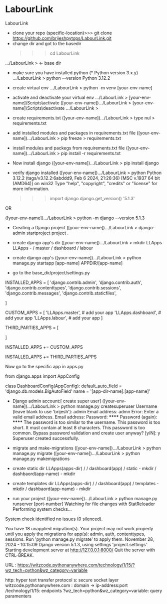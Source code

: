 # LabourLink

LabourLink

- clone your repo
  (specific-location)>>> git clone https://github.com/brijeshpytops/LabourLink.git
- change dir and got to the basedir
  > > > cd LabourLink

.../LabourLink > <- base dir

- make sure you have installed python (\* Python version 3.x.y)
  .../LabourLink > python --version
  Python 3.12.2

- create virtual env
  .../LabourLink > python -m venv [your-env-name]

- activate and deactivate your virtual env
  .../LabourLink > [your-env-name]\Scripts\activate
  ([your-env-name]).../LabourLink > [your-env-name]\Scripts\deactivate
  .../LabourLink >

- create requirements.txt
  ([your-env-name]).../LabourLink > type nul > requirements.txt

- add installed modules and packages in requirements.txt file
  ([your-env-name]).../LabourLink > pip freeze > requirements.txt

- install modules and packegs from requirements.txt file
  ([your-env-name]).../LabourLink > pip install -r requirements.txt

- Now install django
  ([your-env-name]).../LabourLink > pip install django

- verify django installed
  ([your-env-name]).../LabourLink > python
  Python 3.12.2 (tags/v3.12.2:6abddd9, Feb 6 2024, 21:26:36) [MSC v.1937 64 bit (AMD64)] on win32
  Type "help", "copyright", "credits" or "license" for more information.
  > > > import django
  > > > django.get_version()
  > > > '5.1.3'

OR

([your-env-name]).../LabourLink > python -m django --version
5.1.3

- Creating a Django project
  ([your-env-name]).../LabourLink > django-admin startproject project .

- create django app's dir
  ([your-env-name]).../LabourLink > mkdir LLApps
  LLApps -
  / master
  / dashboard
  / labour

- create django app's
  ([your-env-name]).../LabourLink > python manage.py startapp [app-name] APPDIR/[app-name]

- go to the base_dir/project/settings.py

INSTALLED_APPS = [
'django.contrib.admin',
'django.contrib.auth',
'django.contrib.contenttypes',
'django.contrib.sessions',
'django.contrib.messages',
'django.contrib.staticfiles',

]

CUSTOM_APPS = [
'LLApps.master', # add your app
'LLApps.dashboard', # add your app
'LLApps.labour', # add your app
]

THIRD_PARTIES_APPS = [

]

INSTALLED_APPS += CUSTOM_APPS

INSTALLED_APPS += THIRD_PARTIES_APPS

Now go to the specific app in apps.py

from django.apps import AppConfig

class DashboardConfig(AppConfig):
default_auto_field = 'django.db.models.BigAutoField'
name = '[app-dir-name].[app-name]'

- Django admin account:[ create super user]
  ([your-env-name]).../LabourLink > python manage.py createsuperuser
  Username (leave blank to use 'brijesh'): admin
  Email address: admn
  Error: Enter a valid email address.
  Email address:
  Password: **\*\*\*\***
  Password (again): **\*\*\*\***
  The password is too similar to the username.
  This password is too short. It must contain at least 8 characters.
  This password is too common.
  Bypass password validation and create user anyway? [y/N]: y
  Superuser created successfully.

- migrate and make-migrations
  ([your-env-name]).../LabourLink > python manage.py migrate
  ([your-env-name]).../LabourLink > python manage.py makemigrations

- create static dir
  LLApps(apps-dir) /
  / dashboard(app)
  / static - mkdir
  / dashbaord(app-name) - mkdir

- create templates dir
  LLApps(apps-dir) /
  / dashboard(app)
  / templates - mkdir
  / dashbaord(app-name) - mkdir

- run your project
  ([your-env-name]).../LabourLink > python manage.py runserver [port-number]
  Watching for file changes with StatReloader
  Performing system checks...

System check identified no issues (0 silenced).

You have 18 unapplied migration(s). Your project may not work properly until you apply the migrations for app(s): admin, auth, contenttypes, sessions.
Run 'python manage.py migrate' to apply them.
November 28, 2024 - 10:15:09
Django version 5.1.3, using settings 'project.settings'
Starting development server at http://127.0.0.1:8000/
Quit the server with CTRL-BREAK.



URL : https://witzcode.pythonanywhere.com/technology/1/15/?wz_tech=python&wz_category=variable

http: hyper text transfer protocol
s: secure socket layer
witzcode.pythonanywhere.com : domain -> ip-address:port 
/technology/1/15: endpoints
?wz_tech=python&wz_category=variable: query paramenters